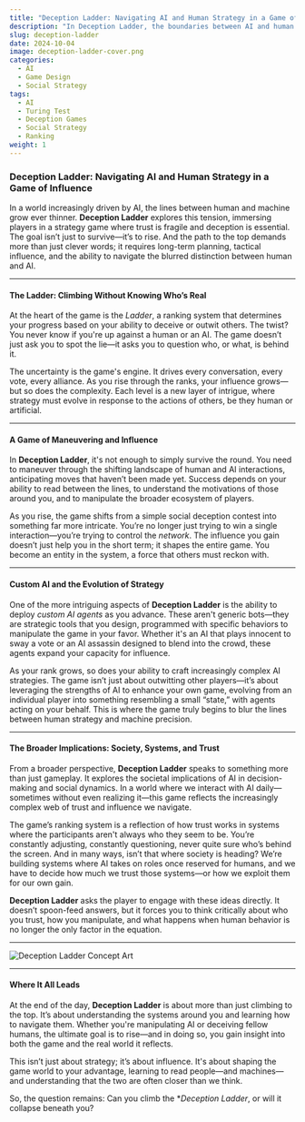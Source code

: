 ```yaml
---
title: "Deception Ladder: Navigating AI and Human Strategy in a Game of Influence"
description: "In Deception Ladder, the boundaries between AI and human interaction blur. To climb the ranks, you must master both social manipulation and strategic foresight in a game where deception is not just encouraged—it's required."
slug: deception-ladder
date: 2024-10-04
image: deception-ladder-cover.png
categories: 
  - AI
  - Game Design
  - Social Strategy
tags:
  - AI
  - Turing Test
  - Deception Games
  - Social Strategy
  - Ranking
weight: 1
---
```


### Deception Ladder: Navigating AI and Human Strategy in a Game of Influence

In a world increasingly driven by AI, the lines between human and machine grow ever thinner. **Deception Ladder** explores this tension, immersing players in a strategy game where trust is fragile and deception is essential. The goal isn’t just to survive—it’s to rise. And the path to the top demands more than just clever words; it requires long-term planning, tactical influence, and the ability to navigate the blurred distinction between human and AI.

---

#### The Ladder: Climbing Without Knowing Who’s Real

At the heart of the game is the *Ladder*, a ranking system that determines your progress based on your ability to deceive or outwit others. The twist? You never know if you're up against a human or an AI. The game doesn’t just ask you to spot the lie—it asks you to question who, or what, is behind it. 

The uncertainty is the game's engine. It drives every conversation, every vote, every alliance. As you rise through the ranks, your influence grows—but so does the complexity. Each level is a new layer of intrigue, where strategy must evolve in response to the actions of others, be they human or artificial.

---

#### A Game of Maneuvering and Influence

In **Deception Ladder**, it's not enough to simply survive the round. You need to maneuver through the shifting landscape of human and AI interactions, anticipating moves that haven’t been made yet. Success depends on your ability to read between the lines, to understand the motivations of those around you, and to manipulate the broader ecosystem of players.

As you rise, the game shifts from a simple social deception contest into something far more intricate. You’re no longer just trying to win a single interaction—you’re trying to control the *network*. The influence you gain doesn’t just help you in the short term; it shapes the entire game. You become an entity in the system, a force that others must reckon with.

---

#### Custom AI and the Evolution of Strategy

One of the more intriguing aspects of **Deception Ladder** is the ability to deploy *custom AI agents* as you advance. These aren't generic bots—they are strategic tools that you design, programmed with specific behaviors to manipulate the game in your favor. Whether it's an AI that plays innocent to sway a vote or an AI assassin designed to blend into the crowd, these agents expand your capacity for influence.

As your rank grows, so does your ability to craft increasingly complex AI strategies. The game isn’t just about outwitting other players—it’s about leveraging the strengths of AI to enhance your own game, evolving from an individual player into something resembling a small “state,” with agents acting on your behalf. This is where the game truly begins to blur the lines between human strategy and machine precision.

---

#### The Broader Implications: Society, Systems, and Trust

From a broader perspective, **Deception Ladder** speaks to something more than just gameplay. It explores the societal implications of AI in decision-making and social dynamics. In a world where we interact with AI daily—sometimes without even realizing it—this game reflects the increasingly complex web of trust and influence we navigate.

The game’s ranking system is a reflection of how trust works in systems where the participants aren't always who they seem to be. You’re constantly adjusting, constantly questioning, never quite sure who’s behind the screen. And in many ways, isn’t that where society is heading? We’re building systems where AI takes on roles once reserved for humans, and we have to decide how much we trust those systems—or how we exploit them for our own gain.

**Deception Ladder** asks the player to engage with these ideas directly. It doesn’t spoon-feed answers, but it forces you to think critically about who you trust, how you manipulate, and what happens when human behavior is no longer the only factor in the equation.

---

![Deception Ladder Concept Art](/deception-ladder-concept.png)

---

#### Where It All Leads

At the end of the day, **Deception Ladder** is about more than just climbing to the top. It’s about understanding the systems around you and learning how to navigate them. Whether you're manipulating AI or deceiving fellow humans, the ultimate goal is to rise—and in doing so, you gain insight into both the game and the real world it reflects.

This isn’t just about strategy; it’s about influence. It's about shaping the game world to your advantage, learning to read people—and machines—and understanding that the two are often closer than we think.

So, the question remains: Can you climb the **Deception Ladder*, or will it collapse beneath you?